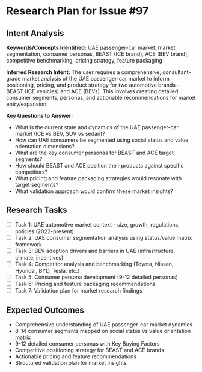 # Research Plan for Issue #97

## Intent Analysis
**Keywords/Concepts Identified:** UAE passenger-car market, market segmentation, consumer personas, BEAST (ICE brand), ACE (BEV brand), competitive benchmarking, pricing strategy, feature packaging

**Inferred Research Intent:** The user requires a comprehensive, consultant-grade market analysis of the UAE passenger-car market to inform positioning, pricing, and product strategy for two automotive brands - BEAST (ICE vehicles) and ACE (BEVs). This involves creating detailed consumer segments, personas, and actionable recommendations for market entry/expansion.

**Key Questions to Answer:**
- What is the current state and dynamics of the UAE passenger-car market (ICE vs BEV, SUV vs sedan)?
- How can UAE consumers be segmented using social status and value orientation dimensions?
- What are the key consumer personas for BEAST and ACE target segments?
- How should BEAST and ACE position their products against specific competitors?
- What pricing and feature packaging strategies would resonate with target segments?
- What validation approach would confirm these market insights?

## Research Tasks
- [ ] Task 1: UAE automotive market context - size, growth, regulations, policies (2022-present)
- [ ] Task 2: UAE consumer segmentation analysis using status/value matrix framework
- [ ] Task 3: BEV adoption drivers and barriers in UAE (infrastructure, climate, incentives)
- [ ] Task 4: Competitor analysis and benchmarking (Toyota, Nissan, Hyundai, BYD, Tesla, etc.)
- [ ] Task 5: Consumer persona development (9-12 detailed personas)
- [ ] Task 6: Pricing and feature packaging recommendations
- [ ] Task 7: Validation plan for market research findings

## Expected Outcomes
- Comprehensive understanding of UAE passenger-car market dynamics
- 8-14 consumer segments mapped on social status vs value orientation matrix
- 9-12 detailed consumer personas with Key Buying Factors
- Competitive positioning strategy for BEAST and ACE brands
- Actionable pricing and feature recommendations
- Structured validation plan for market insights